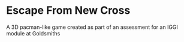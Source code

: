 Escape From New Cross
=====================

A 3D pacman-like game created as part of an assessment for an IGGI module at Goldsmiths
